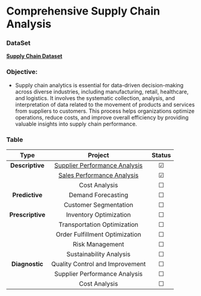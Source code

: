 # Comprehensive Supply Chain Analysis

### DataSet 
**[Supply Chain Dataset](https://www.kaggle.com/datasets/amirmotefaker/supply-chain-dataset)**

### Objective: 
- Supply chain analytics is essential for data-driven decision-making across diverse industries, including manufacturing, retail, healthcare, and logistics. It involves the systematic collection, analysis, and interpretation of data related to the movement of products and services from suppliers to customers. This process helps organizations optimize operations, reduce costs, and improve overall efficiency by providing valuable insights into supply chain performance.


### Table
|**Type**| **Project**|**Status**|
|:-------------------:|:-------------------:|:-------------------:|
| **Descriptive**   | [Supplier Performance Analysis](https://github.com/AKAALBRAMHA/Comprehensive-Supply-Chain-Analysis/blob/main/Supplier_Performance_Analysis.ipynb) |&#9745;|
|                   | [Sales Performance Analysis](https://github.com/AKAALBRAMHA/Comprehensive-Supply-Chain-Analysis/blob/main/Supplier_Performance_Analysis.ipynb)|&#9745;|
|                   | Cost Analysis|&#9744;|
| **Predictive**    | Demand Forecasting|&#9744;|
|                   | Customer Segmentation|&#9744;|
| **Prescriptive**  | Inventory Optimization|&#9744;|
|                   | Transportation Optimization|&#9744;|
|                   | Order Fulfillment Optimization|&#9744;|
|                   | Risk Management|&#9744;|
|                   | Sustainability Analysis|&#9744;|
| **Diagnostic**    | Quality Control and Improvement|&#9744;|
|                   | Supplier Performance Analysis|&#9744;|
|                   | Cost Analysis|&#9744;|
